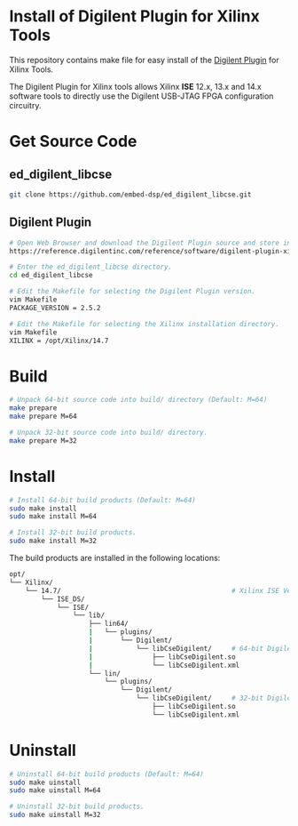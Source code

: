 
# Install of Digilent Plugin for Xilinx Tools

This repository contains make file for easy install of the 
[Digilent Plugin](https://reference.digilentinc.com/reference/software/digilent-plugin-xilinx-tools/start)
for Xilinx Tools.

The Digilent Plugin for Xilinx tools allows Xilinx **ISE** 12.x, 13.x and 14.x 
software tools to directly use the Digilent USB-JTAG FPGA configuration circuitry.


# Get Source Code

## ed_digilent_libcse

```bash
git clone https://github.com/embed-dsp/ed_digilent_libcse.git
```

## Digilent Plugin

```bash
# Open Web Browser and download the Digilent Plugin source and store in the ed_digilent_libcse directory.
https://reference.digilentinc.com/reference/software/digilent-plugin-xilinx-tools/start
```

```bash
# Enter the ed_digilent_libcse directory.
cd ed_digilent_libcse

# Edit the Makefile for selecting the Digilent Plugin version.
vim Makefile
PACKAGE_VERSION = 2.5.2

# Edit the Makefile for selecting the Xilinx installation directory.
vim Makefile
XILINX = /opt/Xilinx/14.7
```


# Build

```bash
# Unpack 64-bit source code into build/ directory (Default: M=64)
make prepare
make prepare M=64

# Unpack 32-bit source code into build/ directory.
make prepare M=32
```


# Install

```bash
# Install 64-bit build products (Default: M=64)
sudo make install
sudo make install M=64

# Install 32-bit build products.
sudo make install M=32
```

The build products are installed in the following locations:

```bash
opt/
└── Xilinx/
    └── 14.7/                                           # Xilinx ISE Version
        └── ISE_DS/
            └── ISE/
                └── lib/
                    ├── lin64/
                    |   └── plugins/
                    |       └── Digilent/
                    |           └── libCseDigilent/     # 64-bit Digilent Plugin for Linux
                    |               ├── libCseDigilent.so
                    |               └── libCseDigilent.xml
                    └── lin/
                        └── plugins/
                            └── Digilent/
                                └── libCseDigilent/     # 32-bit Digilent Plugin for Linux
                                    ├── libCseDigilent.so
                                    └── libCseDigilent.xml
```


# Uninstall

```bash
# Uninstall 64-bit build products (Default: M=64)
sudo make uinstall
sudo make uinstall M=64

# Uninstall 32-bit build products.
sudo make uinstall M=32
```
